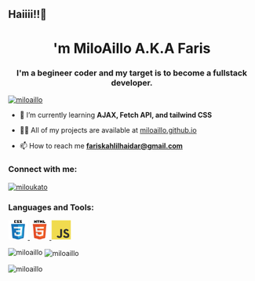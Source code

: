 ## Haiiii!!👋

<h1 align="center">'m MiloAillo A.K.A Faris</h1>
<h3 align="center">I'm a begineer coder and my target is to become a fullstack developer.</h3>

<p align="left"> <a href="https://github.com/ryo-ma/github-profile-trophy"><img src="https://github-profile-trophy.vercel.app/?username=miloaillo" alt="miloaillo" /></a> </p>

- 🌱 I’m currently learning **AJAX, Fetch API, and tailwind CSS**

- 👨‍💻 All of my projects are available at [miloaillo.github.io](miloaillo.github.io)

- 📫 How to reach me **fariskahlilhaidar@gmail.com**

<h3 align="left">Connect with me:</h3>
<p align="left">
<a href="https://instagram.com/miloukato" target="blank"><img align="center" src="https://raw.githubusercontent.com/rahuldkjain/github-profile-readme-generator/master/src/images/icons/Social/instagram.svg" alt="miloukato" height="30" width="40" /></a>
</p>

<h3 align="left">Languages and Tools:</h3>
<p align="left"> <a href="https://www.w3schools.com/css/" target="_blank" rel="noreferrer"> <img src="https://raw.githubusercontent.com/devicons/devicon/master/icons/css3/css3-original-wordmark.svg" alt="css3" width="40" height="40"/> </a> <a href="https://www.w3.org/html/" target="_blank" rel="noreferrer"> <img src="https://raw.githubusercontent.com/devicons/devicon/master/icons/html5/html5-original-wordmark.svg" alt="html5" width="40" height="40"/> </a> <a href="https://developer.mozilla.org/en-US/docs/Web/JavaScript" target="_blank" rel="noreferrer"> <img src="https://raw.githubusercontent.com/devicons/devicon/master/icons/javascript/javascript-original.svg" alt="javascript" width="40" height="40"/> </a> </p>

<p><img align="left" src="https://github-readme-stats.vercel.app/api/top-langs?username=miloaillo&show_icons=true&locale=en&layout=compact" alt="miloaillo" /></p>

<p>&nbsp;<img align="center" src="https://github-readme-stats.vercel.app/api?username=miloaillo&show_icons=true&locale=en" alt="miloaillo" /></p>

<p><img align="center" src="https://github-readme-streak-stats.herokuapp.com/?user=miloaillo&" alt="miloaillo" /></p><!--
**MiloAillo/MiloAillo** is a ✨ _special_ ✨ repository because its `README.md` (this file) appears on your GitHub profile.

Here are some ideas to get you started:

- 🔭 I’m currently working on ...
- 🌱 I’m currently learning ...
- 👯 I’m looking to collaborate on ...
- 🤔 I’m looking for help with ...
- 💬 Ask me about ...
- 📫 How to reach me: ...
- 😄 Pronouns: ...
- ⚡ Fun fact: ...
-->
